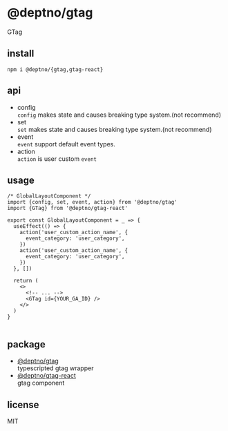 # @deptno/gtag
GTag

## install
```shell script
npm i @deptno/{gtag,gtag-react}
```

## api
- config  
  `config` makes state and causes breaking type system.(not recommend)
- set  
  `set` makes state and causes breaking type system.(not recommend)
- event  
  `event` support default event types.
- action  
  `action` is user custom `event`

## usage
```tsx
/* GlobalLayoutComponent */
import {config, set, event, action} from '@deptno/gtag'
import {GTag} from '@deptno/gtag-react'

export const GlobalLayoutComponent = _ => {
  useEffect(() => {
    action('user_custom_action_name', {
      event_category: 'user_category',
    })
    action('user_custom_action_name', {
      event_category: 'user_category',
    })
  }, [])

  return (
    <>
      <!-- ... -->
      <GTag id={YOUR_GA_ID} />
    </>
  )
}


```

## package
- [@deptno/gtag](packages/gtag)  
  typescripted gtag wrapper
- [@deptno/gtag-react](packages/gtag-gtag)  
  gtag component

## license
MIT
